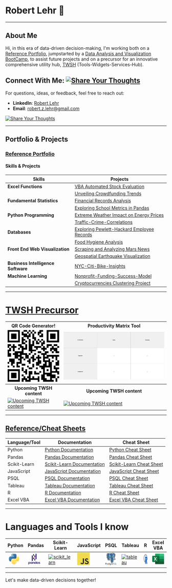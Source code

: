 # Robert Lehr 👋

---

## About Me
Hi, in this era of data-driven decision-making, I'm working both on a [Reference Portfolio](https://github.com/robert-z-lehr/Data-Science-Educational-Portfolio), jumpstarted by a [Data Analysis and Visualization BootCamp](https://techbootcamps.utexas.edu/data/), to assist future projects and on a precursor for an innovative comprehensive utility hub, [TWSH](https://github.com/robert-z-lehr/TWSH/tree/main) (Tools-Widgets-Services-Hub).

## Connect With Me: [![Share Your Thoughts](https://img.shields.io/badge/-Share%20Your%20Thoughts-blue)](https://robert-z-lehr.github.io/Feedback-Form/node-js-app/public/index.html)

For questions, ideas, or feedback, feel free to reach out:
- **LinkedIn**: [Robert Lehr](https://www.linkedin.com/in/robert-z-lehr/)
- **Email**: [robert.z.lehr@gmail.com](mailto:robert.z.lehr@gmail.com)

[![Share Your Thoughts](https://img.shields.io/badge/-Share%20Your%20Thoughts-blue)](https://robert-z-lehr.github.io/Feedback-Form/node-js-app/public/index.html)

---

## Portfolio & Projects

### [Reference Portfolio](https://github.com/robert-z-lehr/Data-Science-Educational-Portfolio)

#### Skills & Projects

| Skills                  | Projects |
|-------------------------|----------|
| **Excel Functions**     | [VBA Automated Stock Evaluation](https://github.com/robert-z-lehr/VBA-Automated-Stock-Evaluation) |
|                         | [Unveiling Crowdfunding Trends](https://github.com/robert-z-lehr/Unveiling-Crowdfunding-Trends) |
| **Fundamental Statistics** | [Financial Records Analysis](https://github.com/robert-z-lehr/Financial-Records-Analysis) |
|                         | [Exploring School Metrics in Pandas](https://github.com/robert-z-lehr/Exploring-School-Metrics-in-Pandas) |
| **Python Programming**  | [Extreme Weather Impact on Energy Prices](https://github.com/robert-z-lehr/Visualizing-The-Great-Freeze-Texas-Energy-Prices) |
|                         | [Traffic-Crime-Correlations](https://github.com/robert-z-lehr/Traffic-Crime-Correlations) |
| **Databases**           | [Exploring Pewlett-Hackard Employee Records](https://github.com/robert-z-lehr/SQL-Exploring-Pewlett-Hackard-Employee-Records) |
|                         | [Food Hygiene Analysis](https://github.com/robert-z-lehr/Food-Hygiene-Analysis) |
| **Front End Web Visualization** | [Scraping and Analyzing Mars News](https://github.com/robert-z-lehr/Scraping-and-Analyzing-Mars-News) |
|                         | [Geospatial Earthquake Visualization](https://github.com/robert-z-lehr/Geospatial-Earthquake-Visualization) |
| **Business Intelligence Software** | [NYC-Citi-Bike-Insights](https://github.com/robert-z-lehr/NYC-Citi-Bike-Insights) |
| **Machine Learning**    | [Nonprofit-Funding-Success-Model](https://github.com/robert-z-lehr/Nonprofit-Funding-Success-Model) |
|                         | [Cryptocurrencies Clustering Project](https://github.com/robert-z-lehr/Cryptocurrencies-Clustering-Model) |

---



# [TWSH Precursor](https://github.com/robert-z-lehr/TWSH/tree/main)

<table>
  <!-- Row 1: Title -->
  <tr>
    <th>QR Code Generator!</th>
    <th>Productivity Matrix Tool</th>
  </tr>
  
  <!-- Row 2: Images -->
  <tr>
    <td><a href="https://robert-z-lehr.github.io/QR-Code-Generator/" target="_blank" rel="noreferrer"><img src="https://github.com/robert-z-lehr/QR-Code-Generator/raw/main/QRCodeGenerator.png" alt="QR Code Generator" width="250"/></a></td>
    <td><a href="https://robert-z-lehr.github.io/The-Eisenhower-Matrix/" target="_blank" rel="noreferrer"><img src="https://github.com/robert-z-lehr/The-Eisenhower-Matrix/raw/main/The-Eisenhower-Matrix.png" alt="Python" width="550"/></a></td>
  </tr>
  
  <!-- Row 3: Title -->
  <tr>
    <th>Upcoming TWSH content</th>
    <th>Upcoming TWSH content</th>
  </tr>
  
  <!-- Row 4: Images -->
  <tr>
    <td><a href="https://example.com" target="_blank" rel="noreferrer"><img src="https://example.com/image1.png" alt="Upcoming TWSH content" width="100"/></a></td>
    <td><a href="https://example.com" target="_blank" rel="noreferrer"><img src="https://example.com/image2.png" alt="Upcoming TWSH content" width="100"/></a></td>
  </tr>
</table>


---

## [Reference/Cheat Sheets](https://github.com/robert-z-lehr/Reference-Zip-Learning/tree/main)

| Language/Tool | Documentation | Cheat Sheet |
|---------------|--------------|-------------|
| Python        | [Python Documentation](https://www.python.org/doc/) | [Python Cheat Sheet](https://perso.limsi.fr/pointal/_media/python:cours:mementopython3-english.pdf) |
| Pandas        | [Pandas Documentation](https://pandas.pydata.org/docs/) | [Pandas Cheat Sheet](https://pandas.pydata.org/Pandas_Cheat_Sheet.pdf) |
| Scikit-Learn  | [Scikit-Learn Documentation](https://scikit-learn.org/stable/documentation.html) | [Scikit-Learn Cheat Sheet](https://scikit-learn.org/stable/tutorial/machine_learning_map/index.html) |
| JavaScript    | [JavaScript Documentation](https://developer.mozilla.org/en-US/docs/Web/JavaScript) | [JavaScript Cheat Sheet](https://htmlcheatsheet.com/js/) |
| PSQL          | [PSQL Documentation](https://www.postgresql.org/docs/) | [PSQL Cheat Sheet](https://www.postgresqltutorial.com/postgresql-cheat-sheet/) |
| Tableau       | [Tableau Documentation](https://help.tableau.com/current/pro/desktop/en-us.htm) | [Tableau Cheat Sheet](https://help.tableau.com/current/pro/desktop/en-us/cheatsheet.htm) |
| R             | [R Documentation](https://cran.r-project.org/manuals.html) | [R Cheat Sheet](https://www.rstudio.com/wp-content/uploads/2016/10/r-cheat-sheet-3.pdf) |
| Excel VBA     | [Excel VBA Documentation](https://docs.microsoft.com/en-us/office/vba/api/overview/excel) | [Excel VBA Cheat Sheet](https://www.excel-vba.com/excel-vba-contents.htm) |

---

# Languages and Tools I know

| Python | Pandas | Scikit-Learn | JavaScript | PSQL | Tableau | R | Excel VBA |
| ------ | ------ | ------------ | ---------- | ---- | ------- | - | --------- |
| <a href="https://www.python.org" target="_blank" rel="noreferrer"> <img src="https://raw.githubusercontent.com/devicons/devicon/master/icons/python/python-original.svg" alt="python" width="40" height="40"/> </a> | <a href="https://pandas.pydata.org/" target="_blank" rel="noreferrer"> <img src="https://raw.githubusercontent.com/devicons/devicon/2ae2a900d2f041da66e950e4d48052658d850630/icons/pandas/pandas-original-wordmark.svg" alt="pandas" width="40" height="40"/> </a> | <a href="https://scikit-learn.org/" target="_blank" rel="noreferrer"> <img src="https://upload.wikimedia.org/wikipedia/commons/0/05/Scikit_learn_logo_small.svg" alt="scikit_learn" width="40" height="40"/> </a> | <a href="https://www.learn-js.org/" target="_blank" rel="noreferrer"> <img src="https://raw.githubusercontent.com/devicons/devicon/master/icons/javascript/javascript-original.svg" alt="javascript" width="40" height="40"/> </a> | <a href="https://www.postgresql.org" target="_blank" rel="noreferrer"> <img src="https://raw.githubusercontent.com/devicons/devicon/master/icons/postgresql/postgresql-original-wordmark.svg" alt="postgresql" width="40" height="40"/> </a> | <a href="https://www.tableau.com/trial/tableau-software?d=7013y000002RQ7hAAG&nc=7013y000002RQCaAAO&cq_cmp=8846800995&cq_net=g&cq_plac=&gclid=Cj0KCQjwldKmBhCCARIsAP-0rfyzThUThFi8RL13Ln24ogX6jcxzquerug9J8cqGwEjBOKp98SU4pSMaAroZEALw_wcB&gclsrc=aw.ds" target="_blank" rel="noreferrer"> <img src="https://github.com/robert-z-lehr/Module_18_Challenge/blob/main/tableau-icon-svgrepo-com.svg" alt="tableau" width="40" height="40"/> </a> | <a href="https://www.r-project.org/other-docs.html" target="_blank" rel="noreferrer"> <img src="https://raw.githubusercontent.com/devicons/devicon/master/icons/r/r-original.svg" alt="R" width="40" height="40"/> </a> | <a href="https://learn.microsoft.com/en-us/office/vba/library-reference/concepts/getting-started-with-vba-in-office" target="_blank" rel="noreferrer"> <img src="https://raw.githubusercontent.com/tankalxat34/vba-ip-validation/readme_content/icon_excel.svg" alt="Excel VBA" width="40" height="40"/> </a> |

---

Let's make data-driven decisions together!

<!--
When used, the LinkedIn and Gmail image Attribution:
LinkedIn Image Source: <a href="https://www.freepnglogos.com/images/linkedin-logo-png-1840.html">Get it on linkedin logo transparent png</a>
Gmail Image Source: <a href="https://www.freepnglogos.com/images/logo-gmail-9990.html">Get it on logo gmail png contact machine learning phd student reasoning and</a>
-->
